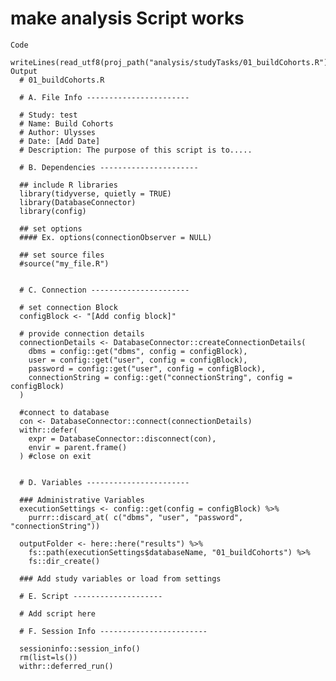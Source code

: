 # make analysis Script works

    Code
      writeLines(read_utf8(proj_path("analysis/studyTasks/01_buildCohorts.R")))
    Output
      # 01_buildCohorts.R
      
      # A. File Info -----------------------
      
      # Study: test
      # Name: Build Cohorts
      # Author: Ulysses
      # Date: [Add Date]
      # Description: The purpose of this script is to.....
      
      # B. Dependencies ----------------------
      
      ## include R libraries
      library(tidyverse, quietly = TRUE)
      library(DatabaseConnector)
      library(config)
      
      ## set options
      #### Ex. options(connectionObserver = NULL)
      
      ## set source files
      #source("my_file.R")
      
      
      # C. Connection ----------------------
      
      # set connection Block
      configBlock <- "[Add config block]"
      
      # provide connection details
      connectionDetails <- DatabaseConnector::createConnectionDetails(
        dbms = config::get("dbms", config = configBlock),
        user = config::get("user", config = configBlock),
        password = config::get("user", config = configBlock),
        connectionString = config::get("connectionString", config = configBlock)
      )
      
      #connect to database
      con <- DatabaseConnector::connect(connectionDetails)
      withr::defer(
        expr = DatabaseConnector::disconnect(con),
        envir = parent.frame()
      ) #close on exit
      
      
      # D. Variables -----------------------
      
      ### Administrative Variables
      executionSettings <- config::get(config = configBlock) %>%
        purrr::discard_at( c("dbms", "user", "password", "connectionString"))
      
      outputFolder <- here::here("results") %>%
        fs::path(executionSettings$databaseName, "01_buildCohorts") %>%
        fs::dir_create()
      
      ### Add study variables or load from settings
      
      # E. Script --------------------
      
      # Add script here
      
      # F. Session Info ------------------------
      
      sessioninfo::session_info()
      rm(list=ls())
      withr::deferred_run()

